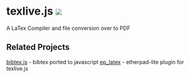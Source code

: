 texlive.js [![](https://api.flattr.com/button/flattr-badge-large.png)](https://flattr.com/submit/auto?user_id=manuelsch&url=https%3A%2F%2Fgithub.com%2Fmanuels%2Ftexlive.js)
==========

A LaTex Compiler and file conversion over to PDF

Related Projects
----------------
[bibtex.js](https://github.com/brianmingus/bibtex.js/) - bibtex ported to javascript
[ep_latex](https://github.com/manuels/ep_latex) - etherpad-lite plugin for texlive.js
